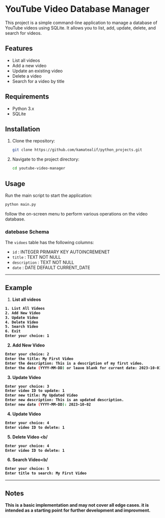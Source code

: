 # YouTube Video Database Manager

This project is a simple command-line application to manage a database of YouTube videos using SQLite. It allows you to list, add, update, delete, and search for videos.

## Features

- List all videos
- Add a new video
- Update an existing video
- Delete a video
- Search for a video by title

## Requirements

- Python 3.x
- SQLite

## Installation

1. Clone the repository:
    ```sh
    git clone https://github.com/kamatealif/python_projects.git
    ```
2. Navigate to the project directory:
    ```sh
    cd youtube-video-manager
    ```

## Usage

Run the main script to start the application:
```sh
python main.py
```

follow the on-screen menu to perform various operations on the video database.

### datebase Schema
The `vidoes` table has the following columns:

* `id` : INTEGER PRIMARY KEY AUTOINCREMENET
* `title` : TEXT NOT NULL
* `description` : TEXT NOT NULL
* `date` : DATE DEFAULT CURRENT_DATE

---
## Example
1. <b>List all videos<b/>
```sh 
1. List All Videos
2. Add New Video
3. Update Video
4. Delete Video
5. Search Video
6. Exit
Enter your choice: 1
```

2. <b>Add New Video <b/>
```sh 
Enter your choice: 2
Enter the title: My First Video
Enter the description: This is a description of my first video.
Enter the date (YYYY-MM-DD) or leave blank for current date: 2023-10-01
```
3. <b>Update Video <b/>
```sh
Enter your choice: 3
Enter video ID to update: 1
Enter new title: My Updated Video
Enter new description: This is an updated description.
Enter new date (YYYY-MM-DD): 2023-10-02
```

4. <b>Update Video <b/>
```sh 
Enter your choice: 4
Enter video ID to delete: 1
```

5. <b>Delete Video <b/
```sh 
Enter your choice: 4
Enter video ID to delete: 1
```

6. <b>Search Video<b/
```sh 
Enter your choice: 5
Enter title to search: My First Video
```
---

## Notes 
This is a basic implementation and may not cover all edge cases. it is intended as a starting point for further development and improvment.

